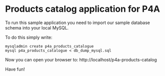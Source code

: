 Products catalog application for P4A
====================

To run this sample application you need to import our sample
database schema into your local MySQL.

To do this simply write:
```
mysqladmin create p4a_products_catalogue
mysql p4a_products_catalogue < db_dump_mysql.sql
```

Now you can open your browser to:
http://localhost/p4a-products-catalog

Have fun!
